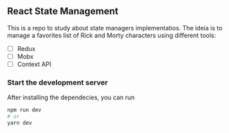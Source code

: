 ## React State Management

This is a repo to study about state managers implementatios. The ideia is to manage a favorites list of Rick and Morty characters using different tools:

- [ ] Redux
- [ ] Mobx
- [ ] Context API

### Start the development server
After installing the dependecies, you can run

```bash
npm run dev
# or
yarn dev
```
